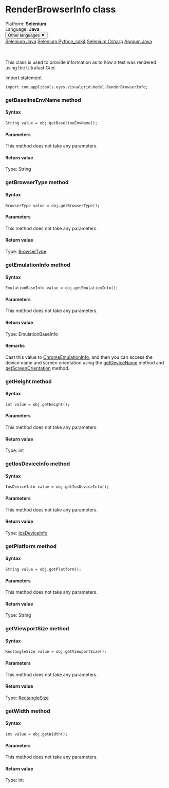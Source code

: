 # RenderBrowserInfo class
<div class='platform-bar-container-div'><div class='platform-bar-div'>Platform:  <b> Selenium</b>
</div><div class='platform-bar-div'>Language: <b>Java</b></div><div class='dropdown-button-container-div'><button class='sdk-language-dropdown-button'>Other languages ▼</button><div class='dropdown-content'>
<a href='../../selenium/java/renderbrowserinfo'>Selenium Java</a>
<a href='../../selenium/python_sdk4/renderbrowserinfo'>Selenium Python_sdk4</a>
<a href='../../selenium/csharp/renderbrowserinfo'>Selenium Csharp</a>
<a href='../../appium/java/renderbrowserinfo'>Appium Java</a>
</div></div><br /><br /></div>




This class is used to provide information as to how a test was rendered using the Ultrafast Grid.

Import statement

    import com.applitools.eyes.visualgrid.model.RenderBrowserInfo;
    	


### getBaselineEnvName method
#### Syntax


    String value = obj.getBaselineEnvName();
    

#### Parameters

This method does not take any parameters.

#### Return value

Type:  String

### getBrowserType method
#### Syntax


    BrowserType value = obj.getBrowserType();
    

#### Parameters

This method does not take any parameters.

#### Return value

Type:  [BrowserType](./browsertype)

### getEmulationInfo method
#### Syntax


    EmulationBaseInfo value = obj.getEmulationInfo();
    

#### Parameters

This method does not take any parameters.

#### Return value

Type:  EmulationBaseInfo

#### Remarks


Cast this value to [ChromeEmulationInfo](./chromeemulationinfo), and then you can access the device name and screen orientation using the [getDeviceName](./chromeemulationinfo#getdevicename-method) method and [getScreenOrientation](./chromeemulationinfo#getscreenorientation-method) method.

### getHeight method
#### Syntax


    int value = obj.getHeight();
    

#### Parameters

This method does not take any parameters.

#### Return value

Type:  int

### getIosDeviceInfo method
#### Syntax


    IosDeviceInfo value = obj.getIosDeviceInfo();
    

#### Parameters

This method does not take any parameters.

#### Return value

Type:  [IosDeviceInfo](./iosdeviceinfo)

### getPlatform method
#### Syntax


    String value = obj.getPlatform();
    

#### Parameters

This method does not take any parameters.

#### Return value

Type:  String

### getViewportSize method
#### Syntax


    RectangleSize value = obj.getViewportSize();
    

#### Parameters

This method does not take any parameters.

#### Return value

Type:  [RectangleSize](./rectanglesize)

### getWidth method
#### Syntax


    int value = obj.getWidth();
    

#### Parameters

This method does not take any parameters.

#### Return value

Type:  int
